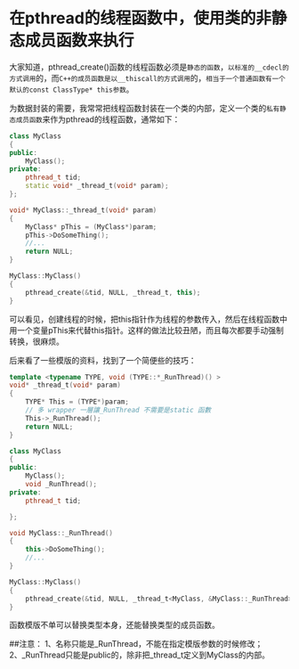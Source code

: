 # 在pthread的线程函数中，使用类的非静态成员函数来执行


大家知道，pthread_create()函数的线程函数必须是`静态的函数`，`以标准的__cdecl的方式调用`的，而`C++的成员函数是以__thiscall的方式调用`的，`相当于一个普通函数有一个默认的const ClassType* this参数`。

为数据封装的需要，我常常把线程函数封装在一个类的内部，定义一个类的`私有静态成员函数`来作为pthread的线程函数，通常如下：

```cpp
class MyClass
{
public:
    MyClass();
private:
    pthread_t tid;
    static void* _thread_t(void* param);
};

void* MyClass::_thread_t(void* param)
{
    MyClass* pThis = (MyClass*)param;
    pThis->DoSomeThing();
    //...
    return NULL;
}

MyClass::MyClass()
{
    pthread_create(&tid, NULL, _thread_t, this);
}
```

可以看见，创建线程的时候，把this指针作为线程的参数传入，然后在线程函数中用一个变量pThis来代替this指针。这样的做法比较丑陋，而且每次都要手动强制转换，很麻烦。

后来看了一些模版的资料，找到了一个简便些的技巧：

```cpp
template <typename TYPE, void (TYPE::*_RunThread)() >
void* _thread_t(void* param)
{
    TYPE* This = (TYPE*)param;
    // 多 wrapper 一層讓_RunThread 不需要是static 函數
    This->_RunThread();
    return NULL;
}

class MyClass
{
public:
    MyClass();
    void _RunThread();
private:
    pthread_t tid;

};

void MyClass::_RunThread()
{
    this->DoSomeThing();
    //...
}

MyClass::MyClass()
{
    pthread_create(&tid, NULL, _thread_t<MyClass, &MyClass::_RunThread>, this);
}
```


函数模版不单可以替换类型本身，还能替换类型的成员函数。

##注意：
1、名称只能是_RunThread，不能在指定模版参数的时候修改；<br>
2、_RunThread只能是public的，除非把_thread_t定义到MyClass的内部。